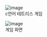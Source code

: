 ![image](https://github.com/user-attachments/assets/59f0ee28-9c97-4d21-a412-23c80e6a21ff) <br>
c언어 테트리스 게임


![image](https://github.com/user-attachments/assets/a274193c-2d69-4340-9ba5-a954245a1bed) <br>
게임 화면
